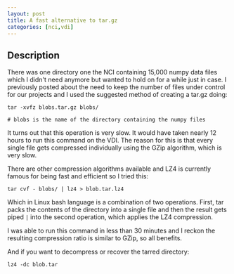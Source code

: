 ```yaml
---
layout: post
title: A fast alternative to tar.gz
categories: [nci,vdi]
---
```


## Description

There was one directory one the NCI containing 15,000 numpy data files which I didn't need anymore but wanted to hold on for a while just in case. I previously posted about the need to keep the number of files under control for our projects and I used the suggested method of creating a tar.gz doing:

```
tar -xvfz blobs.tar.gz blobs/

# blobs is the name of the directory containing the numpy files
```

It turns out that this operation is very slow. It would have taken nearly 12 hours to run this command on the VDI. The reason for this is that every single file gets compressed individually using the GZip algorithm, which is very slow.

There are other compression algorithms available and LZ4 is currently famous for being fast and efficient so I tried this:

```
tar cvf - blobs/ | lz4 > blob.tar.lz4
```

Which in Linux bash language is a combination of two operations. First, tar packs the contents of the directory into a single file and then the result gets piped `|` into the second operation, which applies the LZ4 compression.

I was able to run this command in less than 30 minutes and I reckon the resulting compression ratio is similar to GZip, so all benefits.

And if you want to decompress or recover the tarred directory:

```
lz4 -dc blob.tar
```
